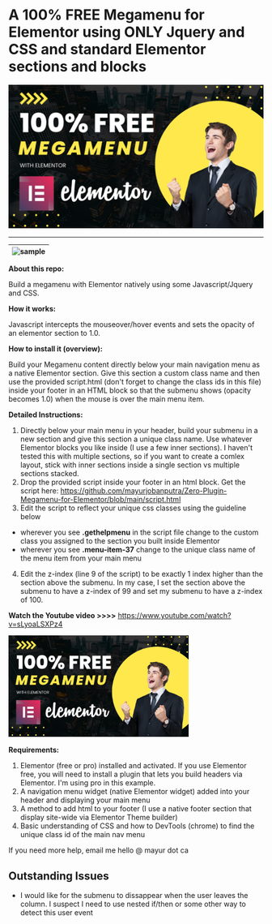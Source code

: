 # A 100% FREE Megamenu for Elementor using ONLY Jquery and CSS and standard Elementor sections and blocks

<a target="blank" href="https://www.youtube.com/watch?v=sLyoaLSXPz4"><img src="100%25%20FREE.png"></a>

---------------------

| ![sample](chrome_ygWkjM7s1O.gif) |
|-|

**About this repo:**

Build a megamenu with Elementor natively using some Javascript/Jquery and CSS. 

**How it works:**

Javascript intercepts the mouseover/hover events and sets the opacity of an elementor section to 1.0. 

**How to install it (overview):**

Build your Megamenu content directly below your main navigation menu as a native Elementor section. Give this section a custom class name and then use the provided script.html (don't forget to change the class ids in this file) inside your footer in an HTML block so that the submenu shows (opacity becomes 1.0) when the mouse is over the main menu item. 

**Detailed Instructions:**

1. Directly below your main menu in your header, build your submenu in a new section and give this section a unique class name. Use whatever Elementor blocks you like inside (I use a few inner sections). I haven't tested this with multiple sections, so if you want to create a comlex layout, stick with inner sections inside a single section vs multiple sections stacked. 
2. Drop the provided script inside your footer in an html block. Get the script here: https://github.com/mayurjobanputra/Zero-Plugin-Megamenu-for-Elementor/blob/main/script.html
3. Edit the script to reflect your unique css classes using the guideline below
- wherever you see **.gethelpmenu** in the script file change to the custom class you assigned to the section you built inside Elementor
- wherever you see **.menu-item-37** change to the unique class name of the menu item from your main menu
4. Edit the z-index (line 9 of the script) to be exactly 1 index higher than the section above the submenu. In my case, I set the section above the submenu to have a z-index of 99 and set my submenu to have a z-index of 100. 

**Watch the Youtube video >>>>** https://www.youtube.com/watch?v=sLyoaLSXPz4

<a target="blank" href="https://www.youtube.com/watch?v=sLyoaLSXPz4"><img src="100%25%20FREE.png" height="200"></a>

**Requirements:**

1. Elementor (free or pro) installed and activated. If you use Elementor free, you will need to install a plugin that lets you build headers via Elementor. I'm using pro in this example.
2. A navigation menu widget (native Elementor widget) added into your header and displaying your main menu
3. A method to add html to your footer (I use a native footer section that display site-wide via Elementor Theme builder)
4. Basic understanding of CSS and how to DevTools (chrome) to find the unique class id of the main nav menu

If you need more help, email me hello @ mayur dot ca

## Outstanding Issues ##

- I would like for the submenu to dissappear when the user leaves the column. I suspect I need to use nested if/then or some other way to detect this user event
